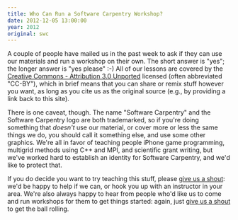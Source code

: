 ```yaml
---
title: Who Can Run a Software Carpentry Workshop?
date: 2012-12-05 13:00:00
year: 2012
original: swc
---
```

<p>A couple of people have mailed us in the past week to ask if they can use our materials and run a workshop on their own.  The short answer is "yes"; the longer answer is "yes please" :-)  All of our lessons are covered by the <a href="http://creativecommons.org/licenses/by/3.0/">Creative Commons - Attribution 3.0 Unported</a> licensed (often abbreviated "CC-BY"), which in brief means that you can share or remix stuff however you want, as long as you cite us as the original source (e.g., by providing a link back to this site).</p>
<p>There is one caveat, though.  The name "Software Carpentry" and the Software Carpentry logo are both trademarked, so if you're doing something that <em>doesn't</em> use our material, or cover more or less the same things we do, you should call it something else, and use some other graphics.  We're all in favor of teaching people iPhone game programming, multigrid methods using C++ and MPI, and scientific grant writing, but we've worked hard to establish an identity for Software Carpentry, and we'd like to protect that.</p>
<p>If you do decide you want to try teaching this stuff, please <a href="mailto:{{site.author.email}}">give us a shout</a>: we'd be happy to help if we can, or hook you up with an instructor in your area.  We're also always happy to hear from people who'd like us to come and run workshops for them to get things started: again, just <a href="mailto:{{site.contact}}">give us a shout</a> to get the ball rolling.</p>
